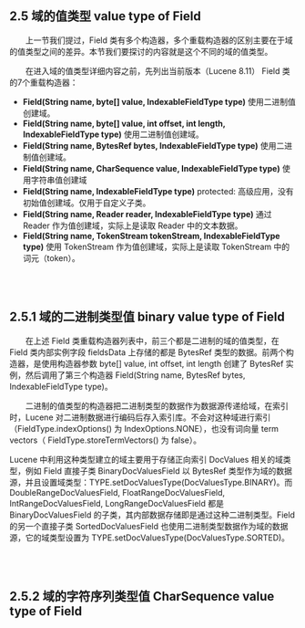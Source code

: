 ## 2.5 域的值类型 value type of Field ##

&emsp;&emsp;上一节我们提过，Field 类有多个构造器，多个重载构造器的区别主要在于域的值类型之间的差异。本节我们要探讨的内容就是这个不同的域的值类型。

&emsp;&emsp;在进入域的值类型详细内容之前，先列出当前版本（Lucene 8.11） Field 类的7个重载构造器：
-  **Field(String name, byte[] value, IndexableFieldType type)** 使用二进制值创建域。
-  **Field(String name, byte[] value, int offset, int length, IndexableFieldType type)** 使用二进制值创建域。
-  **Field(String name, BytesRef bytes, IndexableFieldType type)** 使用二进制值创建域。
-  **Field(String name, CharSequence value, IndexableFieldType type)** 使用字符串值创建域
-  **Field(String name, IndexableFieldType type)** protected: 高级应用，没有初始值创建域。仅用于自定义子类。
-  **Field(String name, Reader reader, IndexableFieldType type)** 通过 Reader 作为值创建域，实际上是读取 Reader 中的文本数据。
-  **Field(String name, TokenStream tokenStream, IndexableFieldType type)** 使用 TokenStream 作为值创建域，实际上是读取 TokenStream 中的词元（token）。


<br/><br/>
<a id="1"></a>
## 2.5.1 域的二进制类型值 binary value type of Field ##

&emsp;&emsp;在上述 Field 类重载构造器列表中，前三个都是二进制的域的值类型，在 Field 类内部实例字段 fieldsData 上存储的都是 BytesRef 类型的数据。前两个构造器，是使用构造器参数 byte[] value, int offset, int length 创建了 BytesRef 实例，然后调用了第三个构造器 Field(String name, BytesRef bytes, IndexableFieldType type)。

&emsp;&emsp;二进制的值类型的构造器把二进制类型的数据作为数据源传递给域，在索引时，Lucene 对二进制数据进行编码后存入索引库。不会对这种域进行索引（FieldType.indexOptions() 为 IndexOptions.NONE），也没有词向量 term vectors（ FieldType.storeTermVectors() 为 false）。

Lucene 中利用这种类型建立的域主要用于存储正向索引 DocValues 相关的域类型，例如 Field 直接子类 BinaryDocValuesField 以 BytesRef 类型作为域的数据源，并且设置域类型：TYPE.setDocValuesType(DocValuesType.BINARY)。而 DoubleRangeDocValuesField, FloatRangeDocValuesField, IntRangeDocValuesField, LongRangeDocValuesField 都是 BinaryDocValuesField 的子类，其内部数据存储即是通过这种二进制类型。Field 的另一个直接子类 SortedDocValuesField 也使用二进制类型数据作为域的数据源，它的域类型设置为 TYPE.setDocValuesType(DocValuesType.SORTED)。

<br/><br/>
<a id="2"></a>
## 2.5.2 域的字符序列类型值 CharSequence value type of Field ##







